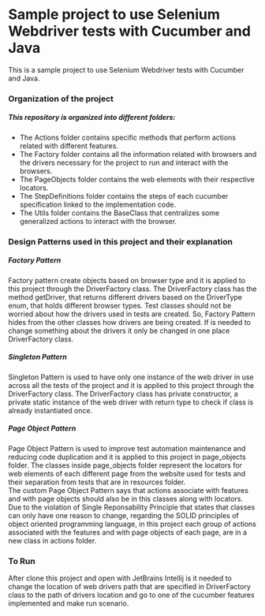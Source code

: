 # Sample project to use Selenium Webdriver tests with Cucumber and Java

This is a sample project to use Selenium Webdriver tests with Cucumber and Java.

### Organization of the project

##### This repository is organized into different folders:

* The Actions folder contains specific methods that perform actions related with different features.
* The Factory folder contains all the information related with browsers and the drivers necessary for the project to run and interact with the browsers.
* The PageObjects folder contains the web elements with their respective locators.
* The StepDefinitions folder contains the steps of each cucumber specification linked to the implementation code.
* The Utils folder contains the BaseClass that centralizes some generalized actions to interact with the browser.


### Design Patterns used in this project and their explanation

##### Factory Pattern 

Factory pattern create objects based on browser type and it is applied to this project through the DriverFactory class. The DriverFactory class has the method getDriver, that returns different drivers based on the DriverType enum, that holds different browser types. Test classes should not be worried about how the drivers used in tests are created. So, Factory Pattern hides from the other classes how drivers are being created. If is needed to change something about the drivers it only be changed in one place DriverFactory class.


##### Singleton Pattern

Singleton Pattern is used to have only one instance of the web driver in use across all the tests of the project and it is applied to this project through the DriverFactory class. The DriverFactory class has private constructor, a private static instance of the web driver with return type to check if class is already instantiated once.


##### Page Object Pattern

Page Object Pattern is used to improve test automation maintenance and reducing code duplication and it is applied to this project in page_objects folder. The classes inside page_objects folder represent the locators for web elements of each different page from the website used for tests and their separation from tests that are in resources folder.  
The custom Page Object Pattern says that actions associate with features and with page objects should also be in this classes along with locators. Due to the violation of Single Reponsability Principle that states that classes can only have one reason to change, regarding the SOLID principles of object oriented programming language, in this project each group of actions associated with the features and with page objects of each page, are in a new class in actions folder.

### To Run
After clone this project and open with JetBrains Intellij is it needed to change the location of web drivers path that are specified in DriverFactory class to the path of drivers location and go to one of the cucumber features implemented and make run scenario.
